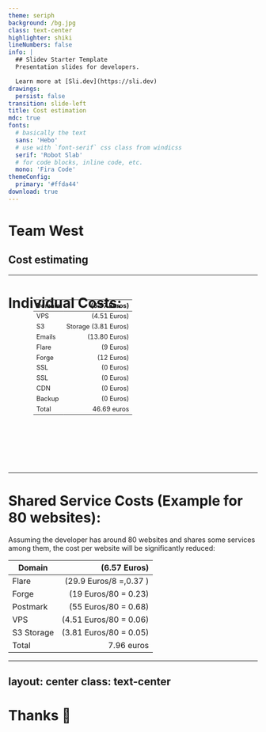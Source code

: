 ```yaml
---
theme: seriph
background: /bg.jpg
class: text-center
highlighter: shiki
lineNumbers: false
info: |
  ## Slidev Starter Template
  Presentation slides for developers.

  Learn more at [Sli.dev](https://sli.dev)
drawings:
  persist: false
transition: slide-left
title: Cost estimation
mdc: true
fonts:
  # basically the text
  sans: 'Hebo'
  # use with `font-serif` css class from windicss
  serif: 'Robot Slab'
  # for code blocks, inline code, etc.
  mono: 'Fira Code'
themeConfig:
  primary: '#ffda44'
download: true
---
```


# Team West
## Cost estimating

[//]: # (<p class="">Game store for the masses</p>)

<!--
The last comment block of each slide will be treated as slide notes. It will be visible and editable in Presenter Mode along with the slide. [Read more in the docs](https://github.com/daroxs95/destore)
-->

---

# Individual Costs:

<div style="transform: scale(0.8) translateY(-90px)">

| Domain |         (6.57 Euros) |  
|----|---------------------:|
| VPS |         (4.51 Euros) |
| S3 | Storage (3.81 Euros) |
| Emails |        (13.80 Euros) |
| Flare |            (9 Euros) |
| Forge |           (12 Euros) |
| SSL |            (0 Euros) |
| SSL |            (0 Euros) |
| CDN |            (0 Euros) |
| Backup |            (0 Euros) |
| Total |          46.69 euros |

</div>

---

# Shared Service Costs (Example for 80 websites):

Assuming the developer has around 80 websites and shares some services among them, the cost per website will be significantly reduced:

| Domain | (6.57 Euros) |
|----|---------------------:|
| Flare | (29.9 Euros/8 =,0.37 ) |  
| Forge | (19 Euros/80 = 0.23) |
| Postmark | (55 Euros/80 = 0.68) |
| VPS | (4.51 Euros/80 = 0.06) |
| S3 Storage | (3.81 Euros/80 = 0.05) |
| Total | 7.96 euros |

---
layout: center
class: text-center
---
# Thanks 👋

